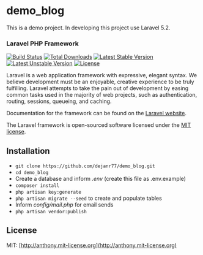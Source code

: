 # demo_blog
This is a demo project. In developing this project use Laravel 5.2.

### Laravel PHP Framework

[![Build Status](https://travis-ci.org/laravel/framework.svg)](https://travis-ci.org/laravel/framework)
[![Total Downloads](https://poser.pugx.org/laravel/framework/d/total.svg)](https://packagist.org/packages/laravel/framework)
[![Latest Stable Version](https://poser.pugx.org/laravel/framework/v/stable.svg)](https://packagist.org/packages/laravel/framework)
[![Latest Unstable Version](https://poser.pugx.org/laravel/framework/v/unstable.svg)](https://packagist.org/packages/laravel/framework)
[![License](https://poser.pugx.org/laravel/framework/license.svg)](https://packagist.org/packages/laravel/framework)

Laravel is a web application framework with expressive, elegant syntax. We believe development must be an enjoyable, creative experience to be truly fulfilling. Laravel attempts to take the pain out of development by easing common tasks used in the majority of web projects, such as authentication, routing, sessions, queueing, and caching.

Documentation for the framework can be found on the [Laravel website](http://laravel.com/docs).

The Laravel framework is open-sourced software licensed under the [MIT license](http://opensource.org/licenses/MIT).

## Installation ##

* `git clone https://github.com/dejanr77/demo_blog.git`
* `cd demo_blog`
*  Create a database and inform *.env* (create this file as .env.example)
* `composer install`
* `php artisan key:generate`
* `php artisan migrate --seed` to create and populate tables
*  Inform *config/mail.php* for email sends
* `php artisan vendor:publish`

## License ##

MIT: [http://anthony.mit-license.org](http://anthony.mit-license.org)
